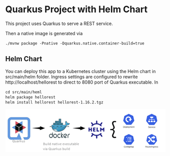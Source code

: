 # Quarkus Project with Helm Chart

This project uses Quarkus to serve a REST service.

Then a native image is generated via
```shell script
./mvnw package -Pnative -Dquarkus.native.container-build=true
```

## Helm Chart

You can deploy this app to a Kubernetes cluster using the Helm chart in src/main/helm folder.
Ingress settings are configured to rewrite http://localhost/hellorest to direct to 8080 port of Quarkus executable.
In
```shell script
cd src/main/heml
helm package hellorest
helm install hellorest hellorest-1.16.2.tgz
```
![plot](./process.gif)
